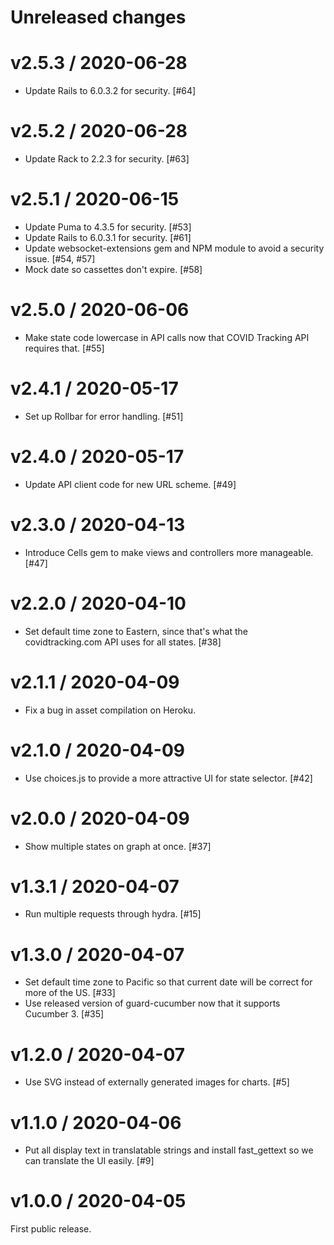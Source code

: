 # Unreleased changes

# v2.5.3 / 2020-06-28

- Update Rails to 6.0.3.2 for security. [#64]

# v2.5.2 / 2020-06-28

- Update Rack to 2.2.3 for security. [#63]

# v2.5.1 / 2020-06-15

- Update Puma to 4.3.5 for security. [#53]
- Update Rails to 6.0.3.1 for security. [#61]
- Update websocket-extensions gem and NPM module to avoid a security issue. [#54, #57]
- Mock date so cassettes don't expire. [#58]

# v2.5.0 / 2020-06-06

- Make state code lowercase in API calls now that COVID Tracking API requires that. [#55]

# v2.4.1 / 2020-05-17

- Set up Rollbar for error handling. [#51]

# v2.4.0 / 2020-05-17

- Update API client code for new URL scheme. [#49]

# v2.3.0 / 2020-04-13

- Introduce Cells gem to make views and controllers more manageable. [#47]

# v2.2.0 / 2020-04-10

- Set default time zone to Eastern, since that's what the covidtracking.com API uses for all states. [#38]

# v2.1.1 / 2020-04-09

- Fix a bug in asset compilation on Heroku.

# v2.1.0 / 2020-04-09

- Use choices.js to provide a more attractive UI for state selector. [#42]

# v2.0.0 / 2020-04-09

- Show multiple states on graph at once. [#37]

# v1.3.1 / 2020-04-07

- Run multiple requests through hydra. [#15]

# v1.3.0 / 2020-04-07

- Set default time zone to Pacific so that current date will be correct for more of the US. [#33]
- Use released version of guard-cucumber now that it supports Cucumber 3. [#35]

# v1.2.0 / 2020-04-07

- Use SVG instead of externally generated images for charts. [#5]

# v1.1.0 / 2020-04-06

- Put all display text in translatable strings and install fast_gettext so we can translate the UI easily. [#9]

# v1.0.0 / 2020-04-05

First public release.
